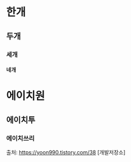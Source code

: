  # 한개
 ## 두개
 ### 세개
 #### 네개
 
 <h1>에이치원</h1>
 <h2>에이치투</h2>
 <h3>에이치쓰리</h3>

출처: https://yoon990.tistory.com/38 [개발저장소]
